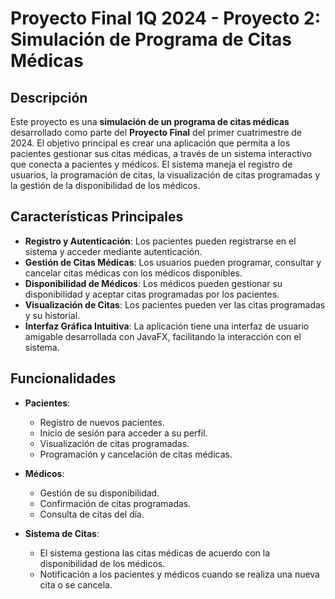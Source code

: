 # Proyecto Final 1Q 2024 - Proyecto 2: Simulación de Programa de Citas Médicas

## Descripción

Este proyecto es una **simulación de un programa de citas médicas** desarrollado como parte del **Proyecto Final** del primer cuatrimestre de 2024. El objetivo principal es crear una aplicación que permita a los pacientes gestionar sus citas médicas, a través de un sistema interactivo que conecta a pacientes y médicos. El sistema maneja el registro de usuarios, la programación de citas, la visualización de citas programadas y la gestión de la disponibilidad de los médicos.

## Características Principales

- **Registro y Autenticación**: Los pacientes pueden registrarse en el sistema y acceder mediante autenticación.
- **Gestión de Citas Médicas**: Los usuarios pueden programar, consultar y cancelar citas médicas con los médicos disponibles.
- **Disponibilidad de Médicos**: Los médicos pueden gestionar su disponibilidad y aceptar citas programadas por los pacientes.
- **Visualización de Citas**: Los pacientes pueden ver las citas programadas y su historial.
- **Interfaz Gráfica Intuitiva**: La aplicación tiene una interfaz de usuario amigable desarrollada con JavaFX, facilitando la interacción con el sistema.

## Funcionalidades

- **Pacientes**:
  - Registro de nuevos pacientes.
  - Inicio de sesión para acceder a su perfil.
  - Visualización de citas programadas.
  - Programación y cancelación de citas médicas.
  
- **Médicos**:
  - Gestión de su disponibilidad.
  - Confirmación de citas programadas.
  - Consulta de citas del día.

- **Sistema de Citas**:
  - El sistema gestiona las citas médicas de acuerdo con la disponibilidad de los médicos.
  - Notificación a los pacientes y médicos cuando se realiza una nueva cita o se cancela.

